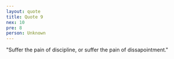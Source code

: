 ```yaml
---
layout: quote
title: Quote 9
nex: 10
pre: 8
person: Unknown
---
```

"Suffer the pain of discipline, or suffer the pain of dissapointment."